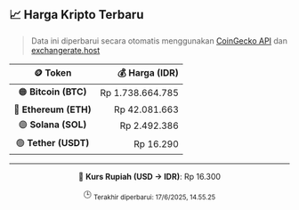 

<!-- HARGA_KRIPTO -->
## 📈 Harga Kripto Terbaru

> Data ini diperbarui secara otomatis menggunakan [CoinGecko API](https://www.coingecko.com/) dan [exchangerate.host](https://exchangerate.host/)

<div align="center">

| 🪙 Token | 💰 Harga (IDR) |
|:------:|---------------:|
| 🟠 **Bitcoin (BTC)**   | Rp 1.738.664.785 |
| 🔵 **Ethereum (ETH)**  | Rp 42.081.663 |
| 🟣 **Solana (SOL)**    | Rp 2.492.386 |
| 🟢 **Tether (USDT)**   | Rp 16.290 |

---

💱 **Kurs Rupiah (USD → IDR)**: Rp 16.300

🕒 <sub>Terakhir diperbarui: 17/6/2025, 14.55.25</sub>

</div>
<!-- /HARGA_KRIPTO -->